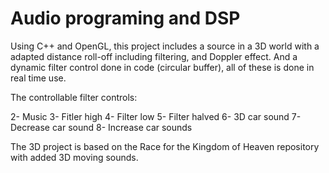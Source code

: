 # Audio programing and DSP
 Using C++ and OpenGL, this project includes a source in a 3D world with a adapted distance roll-off including filtering, and Doppler effect. And a dynamic filter control done in code (circular buffer), all of these is done in real time use.

The controllable filter controls:

2- Music
3- Fitler high
4- Filter low
5- Filter halved
6- 3D car sound
7- Decrease car sound
8- Increase car sounds

The 3D project is based on the Race for the Kingdom of Heaven repository with added 3D moving sounds.
